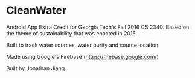 # CleanWater
Android App Extra Credit for Georgia Tech's Fall 2016 CS 2340.
Based on the theme of sustainability that was enacted in 2015.

Built to track water sources, water purity and source location.

Made using Google's Firebase (https://firebase.google.com/)

Built by Jonathan Jiang
